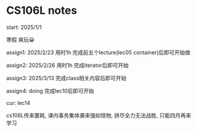 # CS106L notes

start: 2025/1/1

寒假 爽玩😀

assign1: 2025/2/23 用时1h 完成前五个lecture(lec05 container)后即可开始做

assign2: 2025/2/26 用时1h 完成iterator后即可开始

assign3: 2025/3/13 完成class相关内容后即可开始

assign4: doing 完成lec10后即可开始

cur: lec14

cs106L传来噩耗, 课内事务集体袭来强如怪物, 拼尽全力无法战胜, 只能四月再来学习
